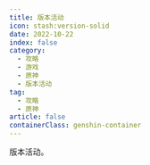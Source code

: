 ```yaml
---
title: 版本活动
icon: stash:version-solid
date: 2022-10-22
index: false
category:
  - 攻略
  - 游戏
  - 原神
  - 版本活动
tag:
  - 攻略
  - 原神
article: false
containerClass: genshin-container
---
```


版本活动。
